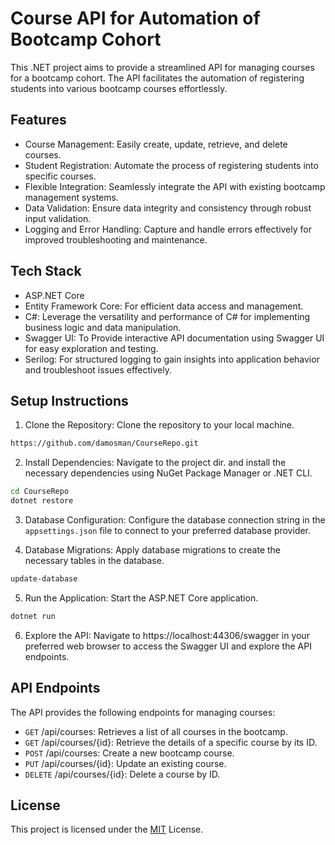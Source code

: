 # Course API for Automation of Bootcamp Cohort

This .NET project aims to provide a streamlined API for managing courses for a bootcamp cohort. The API facilitates the automation of registering students into various bootcamp courses effortlessly.


## Features

- Course Management: Easily create, update, retrieve, and delete courses.
- Student Registration: Automate the process of registering students into specific courses.
- Flexible Integration: Seamlessly integrate the API with existing bootcamp management systems.
- Data Validation: Ensure data integrity and consistency through robust input validation.
- Logging and Error Handling: Capture and handle errors effectively for improved troubleshooting and maintenance.

## Tech Stack

- ASP.NET Core
- Entity Framework Core: For efficient data access and management.
- C#: Leverage the versatility and performance of C# for implementing business logic and data manipulation.
- Swagger UI: To Provide interactive API documentation using Swagger UI for easy exploration and testing.
- Serilog: For structured logging to gain insights into application behavior and troubleshoot issues effectively.
## Setup Instructions

1. Clone the Repository: Clone the repository to your local machine.

```bash
https://github.com/damosman/CourseRepo.git

```
2. Install Dependencies: Navigate to the project dir. and install the necessary dependencies using NuGet Package Manager or .NET CLI.

```bash
cd CourseRepo
dotnet restore
```

3. Database Configuration: Configure the database connection string in the `appsettings.json` file to connect to your preferred database provider.

4. Database Migrations: Apply database migrations to create the necessary tables in the database.

```bash
update-database
```

5. Run the Application: Start the ASP.NET Core application.

```bash
dotnet run
```

6. Explore the API: Navigate to https://localhost:44306/swagger in your preferred web browser to access the Swagger UI and explore the API endpoints.
## API Endpoints

The API provides the following endpoints for managing courses:

- `GET` /api/courses: Retrieves a list of all courses in the bootcamp.
- `GET` /api/courses/{id}: Retrieve the details of a specific course by its ID.
- `POST` /api/courses: Create a new bootcamp course.
- `PUT` /api/courses/{id}: Update an existing course.
- `DELETE` /api/courses/{id}: Delete a course by ID.

## License

This project is licensed under the [MIT](https://choosealicense.com/licenses/mit/) License. 
